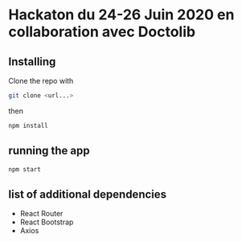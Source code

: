 # Hackaton du 24-26 Juin 2020 en collaboration avec Doctolib

## Installing

Clone the repo with
```sh
git clone <url...>
```
then

```sh
npm install
```

## running the app
```sh
npm start
```

## list of additional dependencies
 - React Router
 - React Bootstrap
 - Axios
